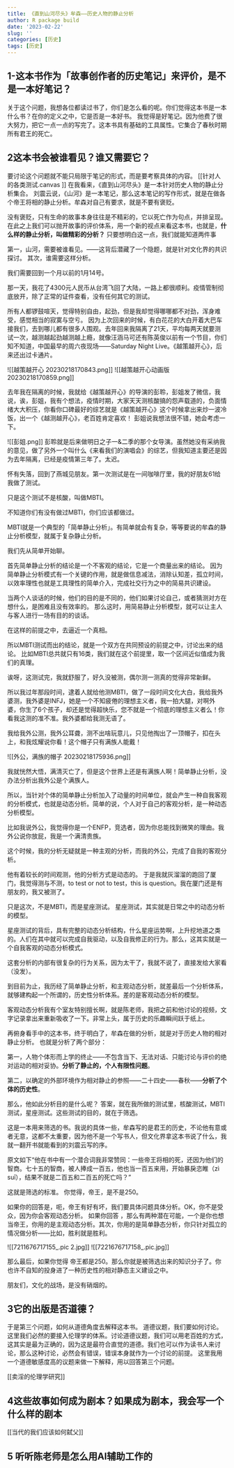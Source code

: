 ```yaml
---
title: 《直到山河尽头》牟森——历史人物的静止分析
author: R package build
date: '2023-02-22'
slug: ''
categories: [历史]
tags: [历史]
---
```

## 1-这本书作为「故事创作者的历史笔记」来评价，是不是一本好笔记？
关于这个问题，我想各位都读过书了，你们是怎么看的呢。你们觉得这本书是一本什么书？在你的定义之中，它是否是一本好书。
我觉得是好笔记。因为他费了很大努力，把它一点一点的写完了。这本书具有基础的工具属性。它集合了春秋时期所有君王的死亡。

## 2这本书会被谁看见？谁又需要它？
要讨论这个问题就不能只局限于笔记的形式，而是要考察具体的内容。
[[针对人的各类测试.canvas  ]]
在我看来，《直到山河尽头》是一本针对历史人物的静止分析集合。
刘震云说，《山河》是一本笔记，那么这本笔记的写作形式，就是在做各个帝王将相的静止分析。牟森对自己有要求，就是不要有褒贬。

没有褒贬，只有生命的故事本身往往是不精彩的，它以死亡作为句点，并排呈现。在此之上我们可以抛开故事的评价体系，用一个新的视点来看这本书，也就是，**什么样的静止分析，叫做精彩的分析？**
只要想明白这一点，我们就能知道两件事

第一，山河，需要被谁看见。——这背后潜藏了一个隐题，就是针对文化界的共识探讨。
其次，谁需要这样分析。

我们需要回到一个月以前的1月14号。

那一天，我花了4300元人民币从台湾飞回了大陆，一路上都很顺利。疫情管制彻底放开，除了正常的证件查看，没有任何其它的测试。

所有人都锣鼓喧天，觉得特别自由，起劲，但是我却觉得哪哪都不对劲，浑身难受，感觉相当的寂寞与空亏。
因为上次回来的时候，有白花花的大白开着大巴车接我们，去到哪儿都有很多人围观。去年回来我隔离了21天，平均每两天就要测试一次，越测越起劲越测越上瘾，就像汪涵马可还有陈英俊以前有一个节目，你们知不知道，中国最早的周六夜现场——Saturday Night Live。《越策越开心》，后来还出过卡通片。

![[越策越开心 20230218170843.png]]
![[越策越开心动画版20230218170859.png]]

去年我在隔离的时候，我就给《越策越开心》的导演的彭聆，彭姐发了微信，我说，诶，彭姐，我有个想法，疫情时期，大家天天测核酸搞的怨声载道的，负面情绪大大积压，你看你口碑最好的综艺就是《越策越开心》这个时候拿出来炒一波冷饭，出一个《越测越开心》，老百姓肯定喜欢！
彭姐说我想法很不错，她会考虑一下。

![[彭姐.png]]
彭聆就是后来做明日之子一&二季的那个女导演。虽然她没有采纳我的意见，做了另外一个叫什么《来看我们的演唱会》的综艺，但我知道主要还是因为去年隔离，已经是疫情第三年了。太迟。

怀有失落，回到了燕城见朋友。第一次测试是在一间咖啡厅里，我的好朋友61给我做了测试。

只是这个测试不是核酸，叫做MBTI。

不知道你们有没有做过MBTI，你们应该都做过。

MBTI就是一个典型的「简单静止分析」。有简单就会有复杂，等等要说的牟森的静止分析模型，就属于复杂静止分析。

我们先从简单开始聊。

首先简单静止分析的结论是一个不客观的结论，它是一个商量出来的结论。
因为简单静止分析模式有一个关键的作用，就是做信息减法，消除认知差，孤立时间，以效率理性也就是工具理性的简单介入，完成社交行为之中的简易共识建设。

当两个人谈话的时候，他们的目的是不同的，他们如果讨论自己，或者猜测对方在想什么，是困难且没有效率的。
那么这时，用简易静止分析模型，就可以让主人与客人进行一场有目的的谈话。

在这样的前提之中，去逼近一个真相。

所以MBTI测试而出的结论，就是一个双方在共同预设的前提之中，讨论出来的结论。
比如MBTI总共就只有16类，我们就在这个前提里，取一个区间近似值成为我们的真理。

诶呀，这测试完，我就舒服了，好久没被测，偶尔测一测真的觉得非常新鲜。

所以我过年那段时间，逮着人就给他测MBTI，做了一段时间文化大白，我给我外婆测，我外婆是INFJ，她是一个不知疲倦的理想主义者，我一拍大腿，对啊外婆，你生了6个孩子，却还是觉得超快乐，您不就是一个彻底的理想主义者么！你看我这测的准不准。我外婆都给我测无语了。

我给我外公测，我外公耳聋，测不出啥玩意儿，只见他掏出了一顶帽子，扣在头上，和我炫耀说你看！这个帽子只有满族人能戴！

![[外公，满族的帽子 20230218175936.png]]

我就恍然大悟，满清灭亡了，但是这个世界上还是有满族人啊！简单静止分析，没办法分析出我外公是个满族人。

所以，当针对个体的简单静止分析加入了动量的时间单位，就会产生一种自我客观的分析模式，也就是动态分析。简单的说，个人对于自己的客观分析，是一种动态分析模型。

比如我说外公，我觉得你是一个ENFP，竞选者，因为你总能找到微笑的理由。我外公说你放屁，我是一个满清贵族。

这个时候，我的分析无疑就是一种主观的分析，而我的外公，完成了自我的客观分析。

他有着较长的时间观测，他的分析方式是动态的。
于是我就灰溜溜的跑回了厦门，我觉得测与不测，to test or not to test，this is              question。我在厦门还是有朋友的，我又被测了。

只是这次，不是MBTI，而是星座测试。
星座测试，其实就是日常之中的动态分析的模型。

星座测试的背后，具有完整的动态分析结构，什么星座运势啊，上升挖地道之类的。人们在其中就可以完成自我驱动，以及自我修正的行为。那么，这其实就是一个自我客观的动态分析模式。

这套分析的内部有很复杂的行为关系，因为太干了，我就不说了，直接发给大家看（没发）。

到目前为止，我历经了简单静止分析，和主观动态分析，就差最后一个分析体系，就够建构起一个所谓的，历史性分析体系。差的是客观动态分析的模型。

客观动态分析我有个室友特别擅长啊，就是陈老师，我把之前和他讨论的视频，文字记录拿出来重新吸收了一下。非常上头，属于历史的乐趣瞬间跃于纸上。

再俯身看手中的这本书，终于明白了，牟森在做的分析，就是对于历史人物的相对静止分析。
也就是分析了两个部分：

第一，人物个体形而上学的终止——不包含当下、无法对话、只能讨论与评价的绝对运动的相对妥协。**分析了静止的，个人有限性问题**。

第二，以确定的外部环境作为相对静止的参照——二十四史——春秋——**分析了个体的历史性**。

那么，他如此分析目的是什么呢？
答案，就在我所做的测试里，核酸测试，MBTI测试，星座测试。这些测试的目的，就在于筛选。

这是一本用来筛选的书。我说的具体一些，牟森写的是君王的历史，不论他有意或者无意，这都不太重要，因为他不是一个写书人，但文化界拿这本书说了什么，我就一翻开书就能看到的刘震云写的序。 

原文如下“他在书中有一个潜合词我非常赞同：一些帝王将相的死，还因为他们的智商。七十五的智商，被人捧成一百五，他也当一百五来用，开始暴戾恣睢（zì suī），结果不就是二百五和二百五的死亡吗？”

这就是筛选的标准。
你觉得，帝王，是不是250。

如果你的回答是，呃，帝王有好有坏，我们要具体问题具体分析。OK，你不是受众，因为你会客观动态分析。
如果你回答 ，那么有两种潜在可能，一个是你也想当帝王，你用的是主观动态分析。其次，你用的是简单静态分析，你只针对孤立的情况做分析——比如，胜利就是胜利。

![[7211676717155_.pic 2.jpg]]
![[7221676717158_.pic.jpg]]

那么最后，如果你觉得 帝王都是250。那么你就是被筛选出来的知识分子了。你也许不自知的投身进了一种历史性的相对静态主义建设之中。

朋友们，文化的战场，是没有硝烟的。

## 3它的出版是否道德？

于是第三个问题，如何从道德角度去解释这本书。
道德议题，我们要如何讨论。这里我们必然的要接入伦理学的体系。讨论道德议题，我们可以用老百姓的方式，这其实是最为正确的，因为这是最符合直觉的道德。我们也可以作为读书人来讨论，那么这种讨论，必然会有错误，错误本身就作为一个讨论的前提。
这里我用一个道德敏感度高的议题来做一下解释，用以回答第三个问题。

[[卖淫的伦理学研究]]

## 4这些故事如何成为剧本？如果成为剧本，我会写一个什么样的剧本

[[当代的我们应该如何弑父]]

## 5 听听陈老师是怎么用AI辅助工作的